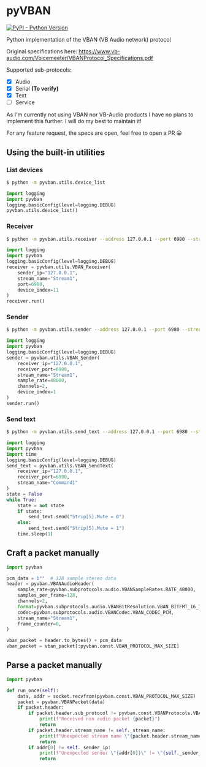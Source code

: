 # pyVBAN
[![PyPI - Python Version](https://img.shields.io/pypi/pyversions/pyVBAN)](https://pypi.org/project/pyVBAN/)


Python implementation of the VBAN (VB Audio network) protocol

Original specifications here: https://www.vb-audio.com/Voicemeeter/VBANProtocol_Specifications.pdf 

Supported sub-protocols:
 - [x] Audio
 - [x] Serial **(To verify)**
 - [x] Text 
 - [ ] Service

As I'm currently not using VBAN nor VB-Audio products I have no plans to implement this further. 
I will do my best to maintain it!

For any feature request, the specs are open, feel free to open a PR 😀

## Using the built-in utilities
### List devices
```bash
$ python -m pyvban.utils.device_list
```
```python
import logging
import pyvban
logging.basicConfig(level=logging.DEBUG)
pyvban.utils.device_list()
```

### Receiver
```bash
$ python -m pyvban.utils.receiver --address 127.0.0.1 --port 6980 --stream Stream1 --device 11
```
```python
import logging
import pyvban
logging.basicConfig(level=logging.DEBUG)
receiver = pyvban.utils.VBAN_Receiver(
    sender_ip="127.0.0.1",
    stream_name="Stream1",
    port=6980,
    device_index=11
)
receiver.run()
```

### Sender
```bash
$ python -m pyvban.utils.sender --address 127.0.0.1 --port 6980 --stream Stream1 --rate 48000 --channels 2 --device 1
```
```python
import logging
import pyvban
logging.basicConfig(level=logging.DEBUG)
sender = pyvban.utils.VBAN_Sender(
    receiver_ip="127.0.0.1",
    receiver_port=6980,
    stream_name="Stream1",
    sample_rate=48000,
    channels=2,
    device_index=1
)
sender.run()
```

### Send text
```bash
$ python -m pyvban.utils.send_text --address 127.0.0.1 --port 6980 --stream Command1 "Strip[5].Mute = 0"
```
```python
import logging
import pyvban
import time
logging.basicConfig(level=logging.DEBUG)
send_text = pyvban.utils.VBAN_SendText(
    receiver_ip="127.0.0.1",
    receiver_port=6980,
    stream_name="Command1"
)
state = False
while True:
    state = not state
    if state:
        send_text.send("Strip[5].Mute = 0")
    else:
        send_text.send("Strip[5].Mute = 1")
    time.sleep(1)
```


## Craft a packet manually

```python
import pyvban

pcm_data = b""  # 128 sample stereo data
header = pyvban.VBANAudioHeader(
    sample_rate=pyvban.subprotocols.audio.VBANSampleRates.RATE_48000,
    samples_per_frame=128,
    channels=2,
    format=pyvban.subprotocols.audio.VBANBitResolution.VBAN_BITFMT_16_INT,
    codec=pyvban.subprotocols.audio.VBANCodec.VBAN_CODEC_PCM,
    stream_name="Stream1",
    frame_counter=0,
)

vban_packet = header.to_bytes() + pcm_data
vban_packet = vban_packet[:pyvban.const.VBAN_PROTOCOL_MAX_SIZE]
```

## Parse a packet manually
```python
import pyvban

def run_once(self):
    data, addr = socket.recvfrom(pyvban.const.VBAN_PROTOCOL_MAX_SIZE)
    packet = pyvban.VBANPacket(data)
    if packet.header:
        if packet.header.sub_protocol != pyvban.const.VBANProtocols.VBAN_PROTOCOL_AUDIO:
            print(f"Received non audio packet {packet}")
            return
        if packet.header.stream_name != self._stream_name:
            print(f"Unexpected stream name \"{packet.header.stream_name}\" != \"{self._stream_name}\"")
            return
        if addr[0] != self._sender_ip:
            print(f"Unexpected sender \"{addr[0]}\" != \"{self._sender_ip}\"")
            return
```
